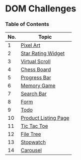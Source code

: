 # DOM Challenges

### Table of Contents

| No. | Topic                                                                                          |
| --- | ---------------------------------------------------------------------------------------------- |
| 1   | [Pixel Art](https://pr7prashant.github.io/dom-challenges/PixelArt/index.html)                  |
| 2   | [Star Rating Widget](https://pr7prashant.github.io/dom-challenges/StarRating/index.html)       |
| 3   | [Virtual Scroll](https://pr7prashant.github.io/dom-challenges/VirtualScroll/index.html)        |
| 4   | [Chess Board](https://pr7prashant.github.io/dom-challenges/ChessBoard/index.html)              |
| 5   | [Progress Bar](https://pr7prashant.github.io/dom-challenges/ProgressBar/index.html)            |
| 6   | [Memory Game](https://pr7prashant.github.io/dom-challenges/MemoryGame/index.html)              |
| 7   | [Search Bar](https://pr7prashant.github.io/dom-challenges/SearchBar/index.html)                |
| 8   | [Form](https://pr7prashant.github.io/dom-challenges/Form/index.html)                           |
| 9   | [Todo](https://pr7prashant.github.io/dom-challenges/Todo/index.html)                           |
| 10  | [Product Listing Page](https://pr7prashant.github.io/dom-challenges/ProductListing/index.html) |
| 11  | [Tic Tac Toe](https://pr7prashant.github.io/dom-challenges/TicTacToe/index.html)               |
| 12  | [File Tree](https://pr7prashant.github.io/dom-challenges/FileTree/index.html)                  |
| 13  | [Stopwatch](https://pr7prashant.github.io/dom-challenges/Stopwatch/index.html)                 |
| 14  | [Carousel](https://pr7prashant.github.io/dom-challenges/Carousel/index.html)                   |
